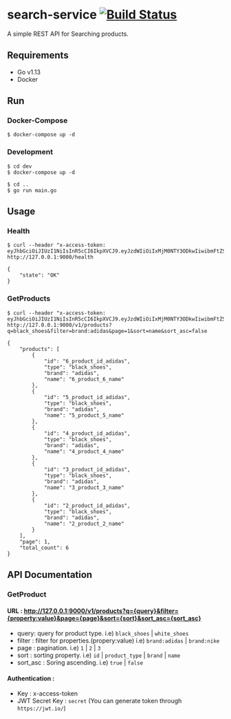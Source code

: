 # search-service [![Build Status](https://travis-ci.org/gy-kim/search-service.svg?branch=master)](https://travis-ci.org/gy-kim/search-service)

A simple REST API for Searching products.

## Requirements
- Go v1.13
- Docker 

## Run
### Docker-Compose
    $ docker-compose up -d

### Development
    $ cd dev
    $ docker-compose up -d

    $ cd ..
    $ go run main.go

## Usage
### Health
    $ curl --header "x-access-token: eyJhbGciOiJIUzI1NiIsInR5cCI6IkpXVCJ9.eyJzdWIiOiIxMjM0NTY3ODkwIiwibmFtZSI6IkpvaG4gRG9lIiwiaWF0IjoxNTE2MjM5MDIyfQ.XbPfbIHMI6arZ3Y922BhjWgQzWXcXNrz0ogtVhfEd2o"  http://127.0.0.1:9000/health

    {
        "state": "OK"
    }

### GetProducts
    $ curl --header "x-access-token: eyJhbGciOiJIUzI1NiIsInR5cCI6IkpXVCJ9.eyJzdWIiOiIxMjM0NTY3ODkwIiwibmFtZSI6IkpvaG4gRG9lIiwiaWF0IjoxNTE2MjM5MDIyfQ.XbPfbIHMI6arZ3Y922BhjWgQzWXcXNrz0ogtVhfEd2o" http://127.0.0.1:9000/v1/products?q=black_shoes&filter=brand:adidas&page=1&sort=name&sort_asc=false

    {
        "products": [
            {
                "id": "6_product_id_adidas",
                "type": "black_shoes",
                "brand": "adidas",
                "name": "6_product_6_name"
            },
            {
                "id": "5_product_id_adidas",
                "type": "black_shoes",
                "brand": "adidas",
                "name": "5_product_5_name"
            },
            {
                "id": "4_product_id_adidas",
                "type": "black_shoes",
                "brand": "adidas",
                "name": "4_product_4_name"
            },
            {
                "id": "3_product_id_adidas",
                "type": "black_shoes",
                "brand": "adidas",
                "name": "3_product_3_name"
            },
            {
                "id": "2_product_id_adidas",
                "type": "black_shoes",
                "brand": "adidas",
                "name": "2_product_2_name"
            }
        ],
        "page": 1,
        "total_count": 6
    }


## API Documentation
### GetProduct
#### URL : http://127.0.0.1:9000/v1/products?q={query}&filter={property:value}&page={page}&sort={sort}&sort_asc={sort_asc}
   - query: query for product type.  i.e) `black_shoes` | `white_shoes`
   - filter : filter for properties.(propery:value) i.e) `brand:adidas` | `brand:nike`
   - page : pagination. i.e) `1` | `2` | `3`
   - sort : sorting property. i.e) `id` | `product_type` | `brand` | `name`
   - sort_asc : Soring ascending. i.e) `true` | `false`
#### Authentication : 
 -  Key : x-access-token
 -  JWT Secret Key : `secret` (You can generate token through `https://jwt.io/`)
